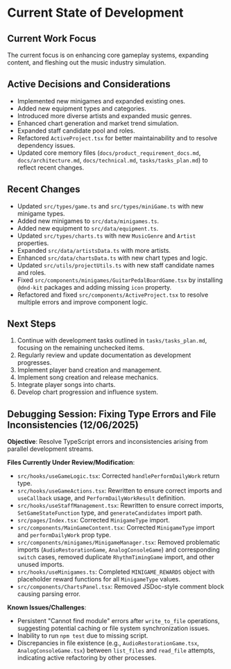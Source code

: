 # Current State of Development

## Current Work Focus
The current focus is on enhancing core gameplay systems, expanding content, and fleshing out the music industry simulation.

## Active Decisions and Considerations
- Implemented new minigames and expanded existing ones.
- Added new equipment types and categories.
- Introduced more diverse artists and expanded music genres.
- Enhanced chart generation and market trend simulation.
- Expanded staff candidate pool and roles.
- Refactored `ActiveProject.tsx` for better maintainability and to resolve dependency issues.
- Updated core memory files (`docs/product_requirement_docs.md`, `docs/architecture.md`, `docs/technical.md`, `tasks/tasks_plan.md`) to reflect recent changes.

## Recent Changes
- Updated `src/types/game.ts` and `src/types/miniGame.ts` with new minigame types.
- Added new minigames to `src/data/minigames.ts`.
- Added new equipment to `src/data/equipment.ts`.
- Updated `src/types/charts.ts` with new `MusicGenre` and `Artist` properties.
- Expanded `src/data/artistsData.ts` with more artists.
- Enhanced `src/data/chartsData.ts` with new chart types and logic.
- Updated `src/utils/projectUtils.ts` with new staff candidate names and roles.
- Fixed `src/components/minigames/GuitarPedalBoardGame.tsx` by installing `@dnd-kit` packages and adding missing `icon` property.
- Refactored and fixed `src/components/ActiveProject.tsx` to resolve multiple errors and improve component logic.

## Next Steps
1. Continue with development tasks outlined in `tasks/tasks_plan.md`, focusing on the remaining unchecked items.
2. Regularly review and update documentation as development progresses.
3. Implement player band creation and management.
4. Implement song creation and release mechanics.
5. Integrate player songs into charts.
6. Develop chart progression and influence system.

## Debugging Session: Fixing Type Errors and File Inconsistencies (12/06/2025)
**Objective**: Resolve TypeScript errors and inconsistencies arising from parallel development streams.

**Files Currently Under Review/Modification**:
- `src/hooks/useGameLogic.tsx`: Corrected `handlePerformDailyWork` return type.
- `src/hooks/useGameActions.tsx`: Rewritten to ensure correct imports and `useCallback` usage, and `PerformDailyWorkResult` definition.
- `src/hooks/useStaffManagement.tsx`: Rewritten to ensure correct imports, `SetGameStateFunction` type, and `generateCandidates` import path.
- `src/pages/Index.tsx`: Corrected `MinigameType` import.
- `src/components/MainGameContent.tsx`: Corrected `MinigameType` import and `performDailyWork` prop type.
- `src/components/minigames/MinigameManager.tsx`: Removed problematic imports (`AudioRestorationGame`, `AnalogConsoleGame`) and corresponding `switch` cases, removed duplicate `RhythmTimingGame` import, and other unused imports.
- `src/hooks/useMinigames.ts`: Completed `MINIGAME_REWARDS` object with placeholder reward functions for all `MinigameType` values.
- `src/components/ChartsPanel.tsx`: Removed JSDoc-style comment block causing parsing error.

**Known Issues/Challenges**:
- Persistent "Cannot find module" errors after `write_to_file` operations, suggesting potential caching or file system synchronization issues.
- Inability to run `npm test` due to missing script.
- Discrepancies in file existence (e.g., `AudioRestorationGame.tsx`, `AnalogConsoleGame.tsx`) between `list_files` and `read_file` attempts, indicating active refactoring by other processes.